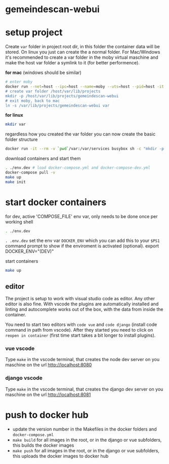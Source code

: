 # gemeindescan-webui

# setup project

Create `var` folder in project root dir, in this folder the container data will be stored.
On linux you just can create the a normal folder. For Mac/Windows it's recommended to create a var folder
in the moby virtual maschine and make the host var folder a symlink to it (for better performence).

**for mac** (windows should be similar)

```bash
# enter moby
docker run --net=host --ipc=host --name=moby --uts=host --pid=host -it --security-opt=seccomp=unconfined --privileged --rm -v /:/host alpine ash"
# create var folder /host/var/lib/projects
mkdir -p /host/var/lib/projects/gemeindescan-webui
# exit moby, back to mac
ln -s /var/lib/projects/gemeindescan-webui var
``` 

**for linux**
```bash
mkdir var
```

regardless how you created the var folder you can now create the basic folder structure

```bash
docker run -it --rm -v `pwd`/var:/var/services busybox sh -c "mkdir -p /var/services/django; mkdir -p /var/services/postgres"
```

download containers and start them

```bash
. ./env.dev # load docker-compose.yml and docker-compose-dev.yml
docker-compose pull -v
make up
make init
```

# start docker containers

for dev, active 'COMPOSE_FILE' env var, only needs to be done once per working shell

```bash
. ./env.dev
```

`. .env.dev` set the env var `DOCKER_ENV` which you can add this to your `$PS1` command prompt to show if the enviroment is activated (optional). 
export DOCKER_ENV="(DEV)"

start containers

```bash
make up
```

## editor 

The project is setup to work with visual studio code as editor. Any other editor is also fine.
With vscode the plugins are automatically installed and linting and autocomplete works out of the box, 
with the data from inside the container. 

You need to start two editors with `code vue` and `code django` (install code command in path from vscode).
After they started you need to click on `reopen in container` (first time start takes a bit longer to install plugins). 

### vue vscode

Type `make` in the vscode terminal, that creates the node dev server on you maschine on the url [http://localhost:8080](http://localhost:8080)

### django vscode

Type `make` in the vscode terminal, that creates the django dev server on you maschine on the url [http://localhost:8081](http://localhost:8081)

# push to docker hub

- update the version number in the Makefiles in the docker folders and `docker-compose.yml`
- `make build` for all images in the root, or in the django or vue subfolders, this builds the docker images
- `make push` for all images in the root, or in the django or vue subfolders, this uploads the docker images to docker hub

